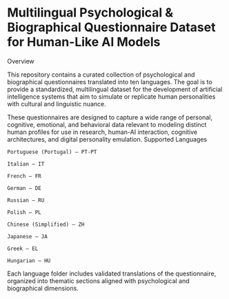 # Multilingual Psychological & Biographical Questionnaire Dataset for Human-Like AI Models
Overview

This repository contains a curated collection of psychological and biographical questionnaires translated into ten languages. The goal is to provide a standardized, multilingual dataset for the development of artificial intelligence systems that aim to simulate or replicate human personalities with cultural and linguistic nuance.

These questionnaires are designed to capture a wide range of personal, cognitive, emotional, and behavioral data relevant to modeling distinct human profiles for use in research, human-AI interaction, cognitive architectures, and digital personality emulation.
Supported Languages

    Portuguese (Portugal) – PT-PT

    Italian – IT

    French – FR

    German – DE

    Russian – RU

    Polish – PL

    Chinese (Simplified) – ZH

    Japanese – JA

    Greek – EL

    Hungarian – HU

Each language folder includes validated translations of the questionnaire, organized into thematic sections aligned with psychological and biographical dimensions.
